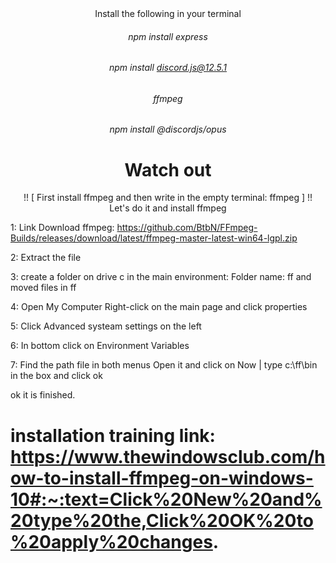 <div align="center"> Install the following in your terminal </div>


###### <div align="center"> npm install express </div>
###### <div align="center"> npm install discord.js@12.5.1 </div>
###### <div align="center"> ffmpeg </div>
###### <div align="center"> npm install @discordjs/opus </div>


# <div align="center"> Watch out </div>

<div align="center">!! [ First install ffmpeg and then write in the empty terminal: ffmpeg ] !! </div>



<div align="center"> Let's do it and install ffmpeg </div>

1: Link Download ffmpeg: https://github.com/BtbN/FFmpeg-Builds/releases/download/latest/ffmpeg-master-latest-win64-lgpl.zip

2: Extract the file

3: create a folder on drive c in the main environment: Folder name: ff and moved files in
ff

4: Open My Computer Right-click on the main page and click properties

5: Click Advanced systeam settings on the left

6: In bottom click on Environment Variables

7: Find the path file in both menus Open it and click on Now | type c:\ff\bin in the box and click ok 


ok it is finished.

# installation training link: https://www.thewindowsclub.com/how-to-install-ffmpeg-on-windows-10#:~:text=Click%20New%20and%20type%20the,Click%20OK%20to%20apply%20changes.
